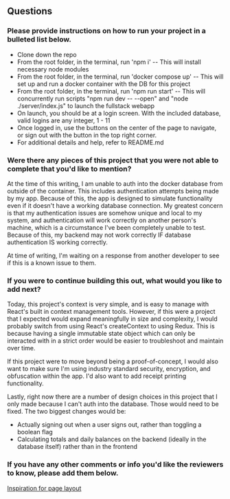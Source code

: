 ## Questions

### Please provide instructions on how to run your project in a bulleted list below.

- Clone down the repo
- From the root folder, in the terminal, run 'npm i' --  This will install necessary node modules
- From the root folder, in the terminal, run 'docker compose up' -- This will set up and run a docker container with the DB for this project
- From the root folder, in the terminal, run 'npm run start' -- This will concurrently run scripts "npm run dev -- --open" and "node ./server/index.js" to launch the fullstack webapp
- On launch, you should be at a login screen. With the included database, valid logins are any integer, 1 - 11
- Once logged in, use the buttons on the center of the page to navigate, or sign out with the button in the top right corner.
- For additional details and help, refer to README.md

### Were there any pieces of this project that you were not able to complete that you'd like to mention?

At the time of this writing, I am unable to auth into the docker database from outside of the container. This includes authentication attempts being made by my app.
Because of this, the app is designed to simulate functionality even if it doesn't have a working database connection.
My greatest concern is that my authentication issues are somehow unique and local to my system, and authentication will work correctly on another person's machine, which is a circumstance I've been completely unable to test. Because of this, my backend may not work correctly IF database authentication IS working correctly.

At time of writing, I'm waiting on a response from another developer to see if this is a known issue to them.

### If you were to continue building this out, what would you like to add next?

Today, this project's context is very simple, and is easy to manage with React's built in context management tools. However, if this were a project that I expected would expand meaningfully in size and complexity, I would probably switch from using React's createContext to using Redux. This is because having a single immutable state object which can only be interacted with in a strict order would be easier to troubleshoot and maintain over time. 

If this project were to move beyond being a proof-of-concept, I would also want to make sure I'm using industry standard security, encryption, and obfuscation within the app. I'd also want to add receipt printing functionality.

Lastly, right now there are a number of design choices in this project that I only made because I can't auth into the database. Those would need to be fixed. The two biggest changes would be:

- Actually signing out when a user signs out, rather than toggling a boolean flag
- Calculating totals and daily balances on the backend (ideally in the database itself) rather than in the frontend


### If you have any other comments or info you'd like the reviewers to know, please add them below.

[Inspiration for page layout](https://www.pinterest.ph/pin/168673948522477798/)
